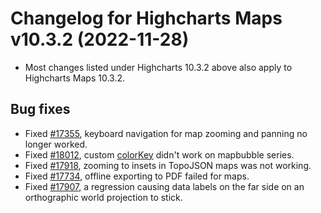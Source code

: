 # Changelog for Highcharts Maps v10.3.2 (2022-11-28)

- Most changes listed under Highcharts 10.3.2 above also apply to Highcharts Maps 10.3.2.

## Bug fixes
- Fixed [#17355](https://github.com/highcharts/highcharts/issues/17355), keyboard navigation for map zooming and panning no longer worked.
- Fixed [#18012](https://github.com/highcharts/highcharts/issues/18012), custom [colorKey](https://api.highcharts.com/highcharts/series.column.colorKey) didn't work on mapbubble series.
- Fixed [#17918](https://github.com/highcharts/highcharts/issues/17918), zooming to insets in TopoJSON maps was not working.
- Fixed [#17734](https://github.com/highcharts/highcharts/issues/17734), offline exporting to PDF failed for maps.
- Fixed [#17907](https://github.com/highcharts/highcharts/issues/17907), a regression causing data labels on the far side on an orthographic world projection to stick.
